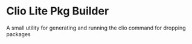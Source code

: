 # Clio Lite Pkg Builder
A small utility for generating and running the clio command for dropping packages
